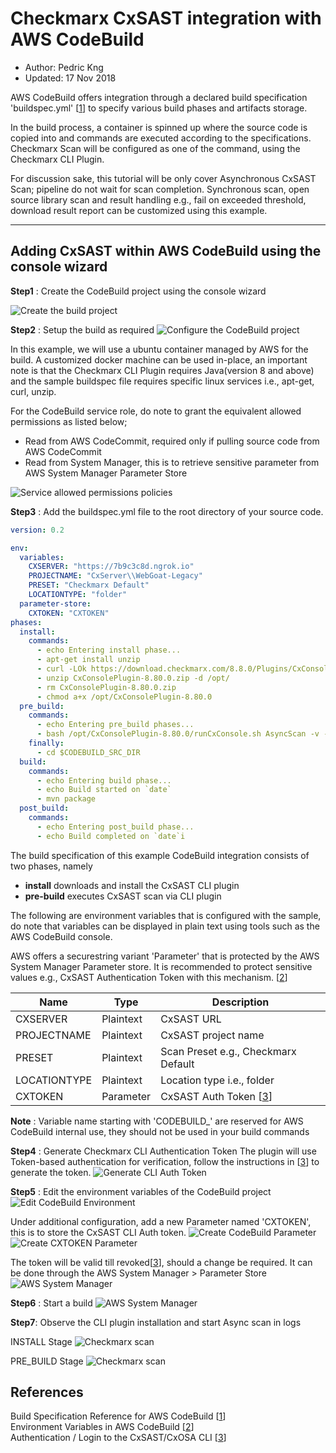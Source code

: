 # Checkmarx CxSAST integration with AWS CodeBuild
* Author:   Pedric Kng  
* Updated:  17 Nov 2018

AWS CodeBuild offers integration through a declared build specification 'buildspec.yml' [[1]] to specify various build phases and artifacts storage.

In the build process, a container is spinned up where the source code is copied into and commands are executed according to the specifications. Checkmarx Scan will be configured as one of the command, using the Checkmarx CLI Plugin.

For discussion sake, this tutorial will be only cover Asynchronous CxSAST Scan; pipeline do not wait for scan completion. Synchronous scan, open source library scan and result handling e.g., fail on exceeded threshold, download result report can be customized using this example.

***

## Adding CxSAST within AWS CodeBuild using the console wizard

**Step1** : Create the CodeBuild project using the console wizard  

![Create the build project](assets/CodeBuild-createBuildProj001.png)

**Step2** : Setup the build as required
![Configure the CodeBuild project](assets/CodeBuild-createBuildProj02.png)

In this example, we will use a ubuntu container managed by AWS for the build. A customized docker machine can be used in-place, an important note is that the Checkmarx CLI Plugin requires Java(version 8 and above) and the sample buildspec file requires specific linux services i.e., apt-get, curl, unzip.

For the CodeBuild service role, do note to grant the equivalent allowed permissions as listed below;
- Read from AWS CodeCommit, required only if pulling source code from AWS CodeCommit
- Read from System Manager, this is to retrieve sensitive parameter from AWS System Manager Parameter Store

![Service allowed permissions policies](assets/CodeBuild-createBuildProj03.png)

**Step3** : Add the buildspec.yml file to the root directory of your source code.

```yaml
version: 0.2

env:
  variables:
    CXSERVER: "https://7b9c3c8d.ngrok.io"
    PROJECTNAME: "CxServer\\WebGoat-Legacy"
    PRESET: "Checkmarx Default"
    LOCATIONTYPE: "folder"
  parameter-store:
    CXTOKEN: "CXTOKEN"
phases:
  install:
    commands:
      - echo Entering install phase...
      - apt-get install unzip
      - curl -LOk https://download.checkmarx.com/8.8.0/Plugins/CxConsolePlugin-8.80.0.zip
      - unzip CxConsolePlugin-8.80.0.zip -d /opt/
      - rm CxConsolePlugin-8.80.0.zip
      - chmod a+x /opt/CxConsolePlugin-8.80.0
  pre_build:
    commands:
      - echo Entering pre_build phases...
      - bash /opt/CxConsolePlugin-8.80.0/runCxConsole.sh AsyncScan -v -Projectname "${PROJECTNAME}" -CxServer "${CXSERVER}" -CxToken "${CXTOKEN}" -LocationType "${LOCATIONTYPE}" -LocationPath "${CODEBUILD_SRC_DIR}" -Preset "${PRESET}"
    finally:
      - cd $CODEBUILD_SRC_DIR
  build:
    commands:
      - echo Entering build phase...
      - echo Build started on `date`
      - mvn package
  post_build:
    commands:
      - echo Entering post_build phase...
      - echo Build completed on `date`i
```

The build specification of this example CodeBuild integration consists of two phases, namely
- **install** downloads and install the CxSAST CLI plugin
- **pre-build** executes CxSAST scan via CLI plugin

The following are environment variables that is configured with the sample, do note that variables can be displayed in plain text using tools such as the AWS CodeBuild console.  

AWS offers a securestring variant 'Parameter' that is protected by the AWS System Manager Parameter store. It is recommended to protect sensitive values e.g., CxSAST Authentication Token with this mechanism. [[2]]

| Name          | Type          | Description         |
| ------------- |---------------|---------------------|
| CXSERVER      | Plaintext     | CxSAST URL          |
| PROJECTNAME   | Plaintext     | CxSAST project name |
| PRESET        | Plaintext     | Scan Preset e.g., Checkmarx Default         |
| LOCATIONTYPE  | Plaintext     | Location type i.e., folder       |
| CXTOKEN       | Parameter     | CxSAST Auth Token [[3]] |
**Note** : Variable name starting with 'CODEBUILD_' are reserved for AWS CodeBuild internal use, they should not be used in your build commands

**Step4** : Generate Checkmarx CLI Authentication Token
The plugin will use Token-based authentication for verification, follow the instructions in [[3]] to generate the token.
![Generate CLI Auth Token](assets/CodeBuild-createBuildProj06.png)

**Step5** : Edit the environment variables of the CodeBuild project
![Edit CodeBuild Environment](assets/CodeBuild-createBuildProj04.png)

Under additional configuration, add a new Parameter named 'CXTOKEN', this is to store the CxSAST CLI Auth token.
![Create CodeBuild Parameter](assets/CodeBuild-createBuildProj05.png)
![Create CXTOKEN Parameter](assets/CodeBuild-createBuildProj07.png)

The token will be valid till revoked[[3]], should a change be required. It can be done through the AWS System Manager > Parameter Store
![AWS System Manager](assets/CodeBuild-createBuildProj08.png)

**Step6** : Start a build
![AWS System Manager](assets/CodeBuild-createBuildProj09.png)

**Step7**: Observe the CLI plugin installation and start Async scan in logs

INSTALL Stage
![Checkmarx scan](assets/CodeBuild-createBuildProj10.png)

PRE_BUILD Stage
![Checkmarx scan](assets/CodeBuild-createBuildProj11.png)

<!--
## Adding CxSAST within AWS CodeBuild using the AWS CLI
_IN WORKS_
-->

## References
Build Specification Reference for AWS CodeBuild [[1]]  
Environment Variables in AWS CodeBuild [[2]]  
Authentication / Login to the CxSAST/CxOSA CLI [[3]]  

[1]:https://docs.aws.amazon.com/codebuild/latest/userguide/build-spec-ref.html#build-spec-ref-syntax "Build Specification Reference for AWS CodeBuild"  
[2]:https://docs.aws.amazon.com/codebuild/latest/userguide/build-env-ref-env-vars.html "Environment Variables in CodeBuild"  
[3]:https://checkmarx.atlassian.net/wiki/spaces/KC/pages/222232891/Authentication+Login+to+the+CxSAST+CxOSA+CLI "Authentication / Login to the CxSAST/CxOSA CLI"


<!--

***

## Troubleshooting

### Connecting to AWS CodeCommit using username and Password
Refer to [[5]]

### Connecting to AWS CodeCommit using aws cli credentials helper (not working)
1. Validate that you have followed [[1]] to setup the AWS Command; note that Python 3.6 and pip is required.
2. Setup a 'CodeCommitProfile' profile in "%user_profile%\\.aws\\credentials"

```yaml
[default]

[CodeCommitProfile]
aws_access_key_id = *AWS ACCESS KEY*
aws_secret_access_key = *AWS SECRET ACCESS KEY*
```
3. Configure additional credential in "%user_profile%\\.gitconfig" for AWS CodeCommit, give the credential a particular domain setting. This can prevent it from overriding other GIT credential e.g., Windows Credential for GitHub.

```yaml
[gui]
[user]
	email = abc@gmail.com
	name = abc
[credential]
    helper = wincred
[credential "https://git-codecommit.*.amazonaws.com"]
	helper = !aws --profile CodeCommitProfile codecommit credential-helper $@
	UseHttpPath = true
```
Referenced from blog [[4]]

## References

Install the AWS Command Line Interface on Microsoft Windows [[1]]  
AWS CLI Name Profile Configuration [[2]]  

Using CodeCommit and Github credentials [[4]]
Introducing Git Credentials: A Simple Way to Connect to AWS CodeCommit Repositories Using a Static User Name and Password [[5]]

[1]:https://docs.aws.amazon.com/cli/latest/userguide/awscli-install-windows.html#awscli-install-windows-path "Install the AWS Command Line Interface on Microsoft Windows"
[2]:https://docs.aws.amazon.com/cli/latest/userguide/cli-multiple-profiles.html "AWS CLI Name Profile Configuration"

[4]:https://jameswing.net/aws/using-codecommit-and-git-credentials.html "Using CodeCommit and Github credentials"
[5]:https://aws.amazon.com/blogs/devops/introducing-git-credentials-a-simple-way-to-connect-to-aws-codecommit-repositories-using-a-static-user-name-and-password/ "Introducing Git Credentials: A Simple Way to Connect to AWS CodeCommit Repositories Using a Static User Name and Password"

-->
